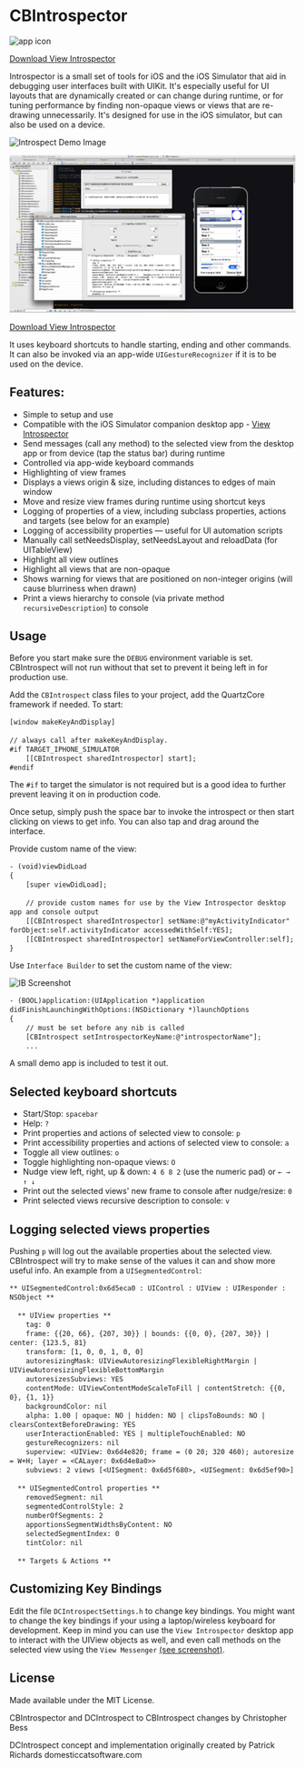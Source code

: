 CBIntrospector
============
![app icon](https://github.com/cbess/ViewIntrospector/raw/master/CBIntrospector/appicon.png)

[Download View Introspector](http://goo.gl/eWtrr)

Introspector is a small set of tools for iOS and the iOS Simulator that aid in debugging user interfaces built with UIKit. It's especially useful for UI layouts that are dynamically created or can change during runtime, or for tuning performance by finding non-opaque views or views that are re-drawing unnecessarily. It's designed for use in the iOS simulator, but can also be used on a device.

![Introspect Demo Image](http://domesticcat.com.au/projects/introspect/introspectdemo.png)

![View Introspector Screenshot](https://github.com/cbess/ViewIntrospector/raw/master/cbintrospector-screenshot.jpg)

[Download View Introspector](http://goo.gl/eWtrr)

It uses keyboard shortcuts to handle starting, ending and other commands. It can also be invoked via an app-wide `UIGestureRecognizer` if it is to be used on the device.

Features:
--------------
* Simple to setup and use
* Compatible with the iOS Simulator companion desktop app - [View Introspector](https://github.com/cbess/ViewIntrospector)
* Send messages (call any method) to the selected view from the desktop app or from device (tap the status bar) during runtime
* Controlled via app-wide keyboard commands
* Highlighting of view frames
* Displays a views origin & size, including distances to edges of main window
* Move and resize view frames during runtime using shortcut keys
* Logging of properties of a view, including subclass properties, actions and targets (see below for an example)
* Logging of accessibility properties — useful for UI automation scripts
* Manually call setNeedsDisplay, setNeedsLayout and reloadData (for UITableView)
* Highlight all view outlines
* Highlight all views that are non-opaque
* Shows warning for views that are positioned on non-integer origins (will cause blurriness when drawn)
* Print a views hierarchy to console (via private method `recursiveDescription`) to console

Usage
-----

Before you start make sure the `DEBUG` environment variable is set. CBIntrospect will not run without that set to prevent it being left in for production use.

Add the `CBIntrospect` class files to your project, add the QuartzCore framework if needed.  To start:

    [window makeKeyAndDisplay]
    
    // always call after makeKeyAndDisplay.
    #if TARGET_IPHONE_SIMULATOR
        [[CBIntrospect sharedIntrospector] start];
    #endif

The `#if` to target the simulator is not required but is a good idea to further prevent leaving it on in production code.

Once setup, simply push the space bar to invoke the introspect or then start clicking on views to get info.  You can also tap and drag around the interface.

Provide custom name of the view:

    - (void)viewDidLoad
    {
        [super viewDidLoad];

        // provide custom names for use by the View Introspector desktop app and console output
    	[[CBIntrospect sharedIntrospector] setName:@"myActivityIndicator" forObject:self.activityIndicator accessedWithSelf:YES];
        [[CBIntrospect sharedIntrospector] setNameForViewController:self];
    }

Use `Interface Builder` to set the custom name of the view:

![IB Screenshot](https://github.com/cbess/CBIntrospector/raw/master/introspector-name.jpg)

    - (BOOL)application:(UIApplication *)application didFinishLaunchingWithOptions:(NSDictionary *)launchOptions
    {
        // must be set before any nib is called
        [CBIntrospect setIntrospectorKeyName:@"introspectorName"];
        ...

A small demo app is included to test it out.

Selected keyboard shortcuts
-----------------------------------------

* Start/Stop: `spacebar`
* Help: `?`
* Print properties and actions of selected view to console: `p`
* Print accessibility properties and actions of selected view to console: `a`
* Toggle all view outlines: `o`
* Toggle highlighting non-opaque views: `O`
* Nudge view left, right, up & down: `4 6 8 2` (use the numeric pad) or `← → ↑ ↓`
* Print out the selected views' new frame to console after nudge/resize: `0`
* Print selected views recursive description to console: `v`

Logging selected views properties
-------------------------------------------------

Pushing `p` will log out the available properties about the selected view. CBIntrospect will try to make sense of the values it can and show more useful info.  An example from a `UISegmentedControl`:

    ** UISegmentedControl:0x6d5eca0 : UIControl : UIView : UIResponder : NSObject ** 

      ** UIView properties **
        tag: 0
        frame: {{20, 66}, {207, 30}} | bounds: {{0, 0}, {207, 30}} | center: {123.5, 81}
        transform: [1, 0, 0, 1, 0, 0]
        autoresizingMask: UIViewAutoresizingFlexibleRightMargin | UIViewAutoresizingFlexibleBottomMargin
        autoresizesSubviews: YES
        contentMode: UIViewContentModeScaleToFill | contentStretch: {{0, 0}, {1, 1}}
        backgroundColor: nil
        alpha: 1.00 | opaque: NO | hidden: NO | clipsToBounds: NO | clearsContextBeforeDrawing: YES
        userInteractionEnabled: YES | multipleTouchEnabled: NO
        gestureRecognizers: nil
        superview: <UIView: 0x6d4e820; frame = (0 20; 320 460); autoresize = W+H; layer = <CALayer: 0x6d4e8a0>>
        subviews: 2 views [<UISegment: 0x6d5f680>, <UISegment: 0x6d5ef90>]

      ** UISegmentedControl properties **
        removedSegment: nil
        segmentedControlStyle: 2
        numberOfSegments: 2
        apportionsSegmentWidthsByContent: NO
        selectedSegmentIndex: 0
        tintColor: nil

      ** Targets & Actions **

Customizing Key Bindings
--------------------------------------

Edit the file `DCIntrospectSettings.h` to change key bindings.  You might want to change the key bindings if your using a laptop/wireless keyboard for development.
Keep in mind you can use the `View Introspector` desktop app to interact with the UIView objects as well, and even call methods on the selected view using the `View Messenger` [(see screenshot)](https://github.com/cbess/ViewIntrospector/raw/master/cbintrospector-screenshot.jpg).

License
-----------

Made available under the MIT License.

CBIntrospector and DCIntrospect to CBIntrospect changes by Christopher Bess

DCIntrospect concept and implementation originally created by Patrick Richards domesticcatsoftware.com
